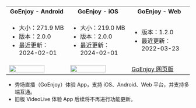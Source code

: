 <table>
  <colgroup>
    <col>
    <col>
    <col>
  </colgroup>
<tbody><tr>
<th>GoEnjoy - <b>Android</b></th>
<th>GoEnjoy - <b>iOS</b></th>
<th>GoEnjoy - <b>Web</b></th>
</tr>
<tr>
<td><ul><li>大小：271.9 MB</li><li>版本：2.0.0</li><li>最近更新：2024-02-01</li></ul></td>
<td><ul><li>大小：219.0 MB</li><li>版本：2.0.0</li><li>最近更新：2024-02-01</li></ul></td>
<td><ul><li>版本：1.2.0</li><li>最近更新：2022-03-23</li></ul></td>
</tr>
<tr>
<td><a href="https://artifact-demo.zego.im/GoEnjoy/GoEnjoy.apk" title="手机扫码体验，或浏览器点击下载。"><img src="https://zego-platform-growth.oss-cn-shanghai.aliyuncs.com/official-website/zego/experience-app/img_ktv_app_android.png" width="80%"></a></td>
<td><a href="https://apps.apple.com/cn/app/goenjoy/id1554247729" target="_blank" title="手机扫码体验，或浏览器点击下载。"><img src="https://zego-platform-growth.oss-cn-shanghai.aliyuncs.com/official-website/zego/experience-app/img_ktv_app_ios%402x.png" width="80%"></a></td>
<td><a href="https://goenjoy.zego.im/#/appEntrance" class="md-btn-primary important" target="_blank" title="点击按钮，打开网页。"><span class="text">GoEnjoy 网页版</span></a></td>
</tr>
</tbody></table>

<div class="mk-hint">

- 秀场直播（GoEnjoy）体验 App，支持 iOS、Android、Web 平台，并支持多端互通。
- 旧版 VideoLive 体验 App 后续将不再进行功能更新。
</div>












